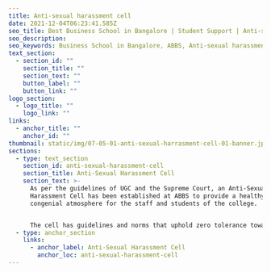 ```yaml
---
title: Anti-sexual harassment cell
date: 2021-12-04T06:23:41.585Z
seo_title: Best Business School in Bangalore | Student Support | Anti-sexual harassment cell
seo_description: 
seo_keywords: Business School in Bangalore, ABBS, Anti-sexual harassment cell
text_section:
  - section_id: ""
    section_title: ""
    section_text: ""
    button_label: ""
    button_link: ""
logo_section:
  - logo_title: ""
    logo_link: ""
links:
  - anchor_title: ""
    anchor_id: ""
thumbnail: static/img/07-05-01-anti-sexual-harrasment-cell-01-banner.jpg
sections:
  - type: text_section
    section_id: anti-sexual-harassment-cell
    section_title: Anti-Sexual Harassment Cell
    section_text: >-
      As per the guidelines of UGC and the Supreme Court, an Anti-Sexual
      Harassment Cell has been established at ABBS to provide a healthy and
      congenial atmosphere for the staff and students of the college. 


      The cell has guidelines and norms that uphold zero tolerance towards sexual harassment. The cell promotes measures aimed at achieving gender equality, removing gender bias, preventing sexual harassment and other acts of gender-based violence by organizing awareness programmes and campaigns for the benefit of all members of the college.
  - type: anchor_section
    links:
      - anchor_label: Anti-Sexual Harassment Cell
        anchor_loc: anti-sexual-harassment-cell
---
```

